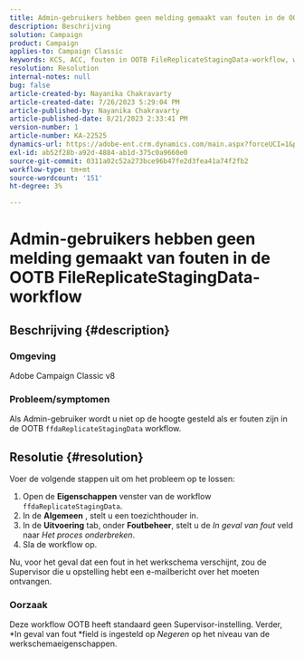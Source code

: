 ```yaml
---
title: Admin-gebruikers hebben geen melding gemaakt van fouten in de OOTB FileReplicateStagingData-workflow
description: Beschrijving
solution: Campaign
product: Campaign
applies-to: Campaign Classic
keywords: KCS, ACC, fouten in OOTB FileReplicateStagingData-workflow, workfloweigenschappen
resolution: Resolution
internal-notes: null
bug: false
article-created-by: Nayanika Chakravarty
article-created-date: 7/26/2023 5:29:04 PM
article-published-by: Nayanika Chakravarty
article-published-date: 8/21/2023 2:33:41 PM
version-number: 1
article-number: KA-22525
dynamics-url: https://adobe-ent.crm.dynamics.com/main.aspx?forceUCI=1&pagetype=entityrecord&etn=knowledgearticle&id=12cf74e5-d92b-ee11-bdf4-6045bd006e5a
exl-id: ab52f28b-a92d-4884-ab1d-375c0a9660e0
source-git-commit: 0311a02c52a273bce96b47fe2d3fea41a74f2fb2
workflow-type: tm+mt
source-wordcount: '151'
ht-degree: 3%

---
```


# Admin-gebruikers hebben geen melding gemaakt van fouten in de OOTB FileReplicateStagingData-workflow

## Beschrijving {#description}


### Omgeving

Adobe Campaign Classic v8

### Probleem/symptomen

Als Admin-gebruiker wordt u niet op de hoogte gesteld als er fouten zijn in de OOTB `ffdaReplicateStagingData` workflow.


## Resolutie {#resolution}


Voer de volgende stappen uit om het probleem op te lossen:

1. Open de <b>Eigenschappen</b> venster van de workflow `ffdaReplicateStagingData`.
2. In de <b>Algemeen</b> , stelt u een toezichthouder in.
3. In de <b>Uitvoering</b> tab, onder <b>Foutbeheer</b>, stelt u de *In geval van fout* veld naar *Het proces onderbreken*.
4. Sla de workflow op.


Nu, voor het geval dat een fout in het werkschema verschijnt, zou de Supervisor die u opstelling hebt een e-mailbericht over het moeten ontvangen.

### Oorzaak

Deze workflow OOTB heeft standaard geen Supervisor-instelling. Verder, *In geval van fout<b> </b>*field is ingesteld op *Negeren* op het niveau van de werkschemaeigenschappen.
